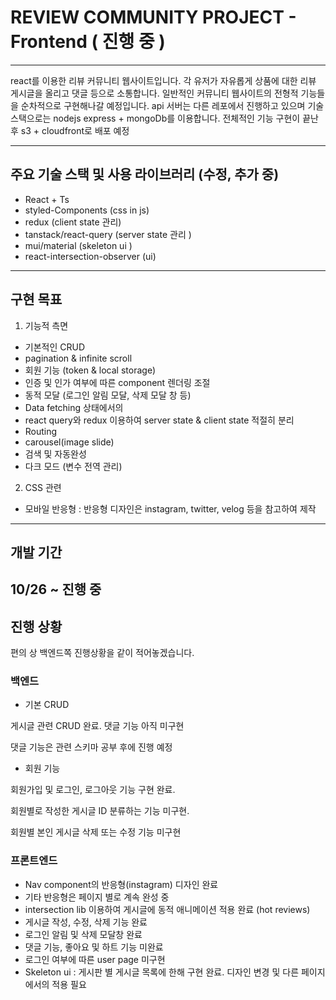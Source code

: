 # REVIEW COMMUNITY PROJECT - Frontend ( 진행 중 )

---

react를 이용한 리뷰 커뮤니티 웹사이트입니다. 각 유저가 자유롭게 상품에 대한 리뷰 게시글을 올리고 댓글 등으로 소통합니다. 일반적인 커뮤니티 웹사이트의 전형적 기능들을 순차적으로 구현해나갈 예정입니다.
api 서버는 다른 레포에서 진행하고 있으며 기술 스택으로는 nodejs express + mongoDb를 이용합니다.
전체적인 기능 구현이 끝난 후 s3 + cloudfront로 배포 예정

---

## 주요 기술 스택 및 사용 라이브러리 (수정, 추가 중)

- React + Ts
- styled-Components (css in js)
- redux (client state 관리)
- tanstack/react-query (server state 관리 )
- mui/material (skeleton ui )
- react-intersection-observer (ui)

---

## 구현 목표

1. 기능적 측면

- 기본적인 CRUD
- pagination & infinite scroll
- 회원 기능 (token & local storage)
- 인증 및 인가 여부에 따른 component 렌더링 조절
- 동적 모달 (로그인 알림 모달, 삭제 모달 창 등)
- Data fetching 상태에서의
- react query와 redux 이용하여 server state & client state 적절히 분리
- Routing
- carousel(image slide)
- 검색 및 자동완성
- 다크 모드 (변수 전역 관리)

2. CSS 관련

- 모바일 반응형 : 반응형 디자인은 instagram, twitter, velog 등을 참고하여 제작

---

## 개발 기간

## 10/26 ~ 진행 중

## 진행 상황

편의 상 백엔드쪽 진행상황을 같이 적어놓겠습니다.

### 백엔드

- 기본 CRUD

게시글 관련 CRUD 완료. 댓글 기능 아직 미구현

댓글 기능은 관련 스키마 공부 후에 진행 예정

- 회원 기능

회원가입 및 로그인, 로그아웃 기능 구현 완료.

회원별로 작성한 게시글 ID 분류하는 기능 미구현.

회원별 본인 게시글 삭제 또는 수정 기능 미구현

### 프론트엔드

- Nav component의 반응형(instagram) 디자인 완료
- 기타 반응형은 페이지 별로 계속 완성 중
- intersection lib 이용하여 게시글에 동적 애니메이션 적용 완료 (hot reviews)
- 게시글 작성, 수정, 삭제 기능 완료
- 로그인 알림 및 삭제 모달창 완료
- 댓글 기능, 좋아요 및 하트 기능 미완료
- 로그인 여부에 따른 user page 미구현
- Skeleton ui : 게시판 별 게시글 목록에 한해 구현 완료. 디자인 변경 및 다른 페이지에서의 적용 필요
